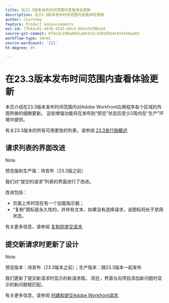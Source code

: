 ```yaml
---
title: 在23.3版本发布时间范围内查看体验更新
description: 在23.3版本发布时间范围内查看体验更新
author: Courtney
feature: Product Announcements
exl-id: 77b43c01-4476-4243-b8c4-062afe786a1d
source-git-commit: 0f4cdc190ad841a843c5c3d0195b4c654450aa83
workflow-type: tm+mt
source-wordcount: '211'
ht-degree: 0%

---
```


# 在23.3版本发布时间范围内查看体验更新

本页介绍在23.3版本发布时间范围内对Adobe Workfront应用程序各个区域的外观所做的细微更新。 这些增强功能将在发布到“预览”状态后至少2周内在“生产”环境中提供。

有关23.3版本的所有可用更改的列表，请参阅 [23.3发行版概述](/help/quicksilver/product-announcements/product-releases/23.3-release-activity/23-3-release-overview.md).

## 请求列表的界面改进

>[!NOTE]
>
>预览版和生产版：待宣布（23.3版之前）

我们对“提交的请求”列表的界面进行了改进。

改进包括：

* 页面上传时现在有一个加载指示器；
* “复制”图标是永久性的，并伴有文本，如果没有选择请求，该图标将处于禁用状态。

有关更多信息，请参阅 [复制并提交请求](/help/quicksilver/manage-work/requests/create-requests/copy-and-submit-requests.md).

## 提交新请求时更新了设计

>[!NOTE]
>
>预览版本：待宣布（23.3版本之前）；生产版本：随23.3版本一起发布

我们更新了提交新请求时显示的新请求框。 现在，界面与向项目添加新问题时显示的新问题框匹配。

有关更多信息，请参阅 [创建和提交Adobe Workfront请求](/help/quicksilver/manage-work/requests/create-requests/create-submit-requests.md).
